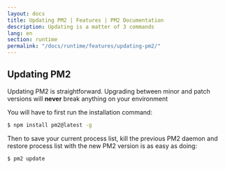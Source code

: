 ```yaml
---
layout: docs
title: Updating PM2 | Features | PM2 Documentation
description: Updating is a matter of 3 commands
lang: en
section: runtime
permalink: "/docs/runtime/features/updating-pm2/"
---
```


## Updating PM2

Updating PM2 is straightforward. Upgrading between minor and patch versions will **never** break anything on your environment

You will have to first run the installation command:

```bash
$ npm install pm2@latest -g
```

Then to save your current process list, kill the previous PM2 daemon and restore process list with the new PM2 version is as easy as doing:

```bash
$ pm2 update
```
